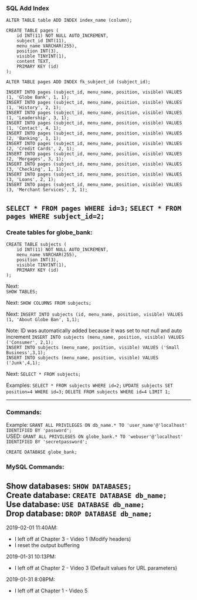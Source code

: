 ### SQL Add Index
`ALTER TABLE table ADD INDEX index_name (column);`


````
CREATE TABLE pages (
    id INT(11) NOT NULL AUTO_INCREMENT,
    subject_id INT(11),
    menu_name VARCHAR(255),
    position INT(3),
    visible TINYINT(1),
    content TEXT,
    PRIMARY KEY (id)
);

ALTER TABLE pages ADD INDEX fk_subject_id (subject_id);
````


````
INSERT INTO pages (subject_id, menu_name, position, visible) VALUES (1, 'Globe Bank', 1, 1);
INSERT INTO pages (subject_id, menu_name, position, visible) VALUES (1, 'History', 2, 1);
INSERT INTO pages (subject_id, menu_name, position, visible) VALUES (1, 'Leadership', 3, 1);
INSERT INTO pages (subject_id, menu_name, position, visible) VALUES (1, 'Contact', 4, 1);
INSERT INTO pages (subject_id, menu_name, position, visible) VALUES (2, 'Banking', 1, 1);
INSERT INTO pages (subject_id, menu_name, position, visible) VALUES (2, 'Credit Cards', 2, 1);
INSERT INTO pages (subject_id, menu_name, position, visible) VALUES (2, 'Morgages', 3, 1);
INSERT INTO pages (subject_id, menu_name, position, visible) VALUES (3, 'Checking', 1, 1);
INSERT INTO pages (subject_id, menu_name, position, visible) VALUES (3, 'Loans', 2, 1);
INSERT INTO pages (subject_id, menu_name, position, visible) VALUES (3, 'Merchant Services', 3, 1);
````

`SELECT * FROM pages WHERE id=3;`
`SELECT * FROM pages WHERE subject_id=2;`
---

### Create tables for globe_bank:

````
CREATE TABLE subjects (
    id INT(11) NOT NULL AUTO_INCREMENT,
    menu_name VARCHAR(255),
    position INT(3),
    visible TINYINT(1),
    PRIMARY KEY (id)
);
````
Next:  
`SHOW TABLES;`

Next:
`SHOW COLUMNS FROM subjects;`  

Next:
`INSERT INTO subjects (id, menu_name, position, visible) VALUES (1, 'About Globe Ban', 1,1);` 

Note: ID was automatically added because it was set to not null and auto increment 
`INSERT INTO subjects (menu_name, position, visible) VALUES ('Consumer', 2,1);`  
`INSERT INTO subjects (menu_name, position, visible) VALUES ('Small Business',3,1);`  
`INSERT INTO subjects (menu_name, position, visible) VALUES ('Junk',4,1);`  

Next:
`SELECT * FROM subjects;`

Examples:
`SELECT * FROM subjects WHERE id=2;`
`UPDATE subjects SET position=4 WHERE id=3;`
`DELETE FROM subjects WHERE id=4 LIMIT 1;`

---

### Commands:
Example: `GRANT ALL PRIVILEGES ON db_name.* TO 'user_name'@'localhost' IDENTIFIED BY 'password';`  
USED: `GRANT ALL PRIVILEGES ON globe_bank.* TO 'webuser'@'localhost' IDENTIFIED BY 'secretpassword';`  

`CREATE DATABASE globe_bank;`


### MySQL Commands:  
Show databases: `SHOW DATABASES;`  
Create database: `CREATE DATABASE db_name;`  
Use database: `USE DATABASE db_name;`  
Drop database: `DROP DATABASE db_name;`  
---

2019-02-01 11:40AM:
- I left off at Chapter 3 - Video 1 (Modify headers)
- I reset the output buffering

2019-01-31 10:13PM:
- I left off at Chapter 2 - Video 3 (Default values for URL parameters)


2019-01-31 8:08PM:
- I left off at Chapter 1 - Video 5